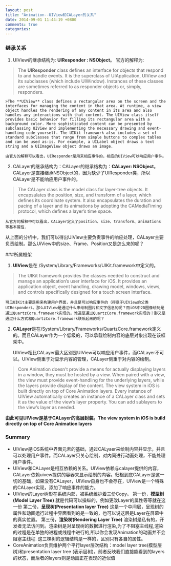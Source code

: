 ```yaml
---
layout: post
title: "Animation--UIView和CALayer的关系"
date: 2014-09-01 11:44:19 +0800
comments: true
categories: 
---
```


### 继承关系

1. UIView的继承结构为: **UIResponder : NSObject**。
官方的解释为:
> The **UIResponder** class defines an interface for objects that respond to and handle events. It is the superclass of UIApplication, UIView and its subclasses (which include UIWindow). Instances of these classes are sometimes referred to as responder objects or, simply, responders.

    >The **UIView** class defines a rectangular area on the screen and the interfaces for managing the content in that area. At runtime, a view object handles the rendering of any content in its area and also handles any interactions with that content. The UIView class itself provides basic behavior for filling its rectangular area with a background color. More sophisticated content can be presented by subclassing UIView and implementing the necessary drawing and event-handling code yourself. The UIKit framework also includes a set of standard subclasses that range from simple buttons to complex tables and can be used as-is. For example, a UILabel object draws a text string and a UIImageView object draws an image.
    
    由官方的解释可以看出，UIResponder是用来相应事件的，相应的UIView可以响应用户事件。
    
2. CALayer的继承结构为：CALayer的继承结构为：**CALayer: NSObject**。
CALayer是直接继承NSObject的，因为缺少了UIResponder类，所以CALayer是不能响应用户事件的。
>The CALayer class is the model class for layer-tree objects. It encapsulates the position, size, and transform of a layer, which defines its coordinate system. It also encapsulates the duration and pacing of a layer and its animations by adopting the CAMediaTiming protocol, which defines a layer’s time space.

    从官方的解释中可以看出，CALayer定义了position、size、transform、animations 等基本属性.

从上面的分析中，我们可以得出UIView主要负责事件的响应处理，CALayer主要负责绘制。那么UiView中的size、Frame、Position又是怎么来的呢？

###所属框架
1. **UIView**是在 /System/Library/Frameworks/UIKit.framework中定义的。
>The UIKit framework provides the classes needed to construct and manage an application’s user interface for iOS. It provides an application object, event handling, drawing model, windows, views, and controls specifically designed for a touch screen interface.

    可见UIKit主要是用来构建用户界面，并且是可以响应事件的（得意于UIView的父类UIResponder）。那么UIView是通过什么来绘制图片和文字信息的呢？而iOS中2D图像绘制是通过QuartzCore.framework实现的。难道是通过QuartzCore.framework实现的？那又是通过什么方式和QuartzCore.framework联系起来的呢？
    
2. **CALayer**是在/System/Library/Frameworks/QuartzCore.framework定义的。而且CALayer作为一个低级的，可以承载绘制内容的底层对象出现在该框架中。

    UIView相比CALayer最大区别是UIView可以响应用户事件，而CALayer不可以。UIView侧重于对显示内容的管理，CALayer侧重于对内容的绘制。
>Core Animation doesn't provide a means for actually displaying layers in a window, they must be hosted by a view. When paired with a view, the view must provide event-handling for the underlying layers, while the layers provide display of the content.
The view system in iOS is built directly on top of Core Animation layers. Every instance of UIView automatically creates an instance of a CALayer class and sets it as the value of the view’s layer property. You can add sublayers to the view’s layer as needed.

**由此可见UIView是基于CALayer的高层封装。The view system in iOS is build directly on top of Core Animation layers**


### Summary

- UIView是iOS系统中界面元素的基础，通过CALyaer来绘制内容并显示，并且可以处理用户事件。而CALayer只关心绘制，对内同进行动画处理，不能处理用户事件。
- UIView和CALayer是相互依赖的关系。UIView依赖与calayer提供的内容，CALayer依赖uivew提供的容器来显示绘制的内容。归根到底CALayer是这一切的基础，如果没有CALayer，UIView自身也不会存在，UIView是一个特殊的CALayer实现，添加了响应事件的能力。
- UIView的Layer树形在系统内部，被系统维护着三份Copy。
    第一份，**模型树(Model Layer Tree)**  就是代码可以操纵的，例如更改Layer的属性等等就在这一份
    第二份，**呈现树(Presentation layer Tree)**  这是一个中间层，呈现树的属性和动画运行过程中界面看到的是一致的，也可以说这层是Layer在屏幕中的真实位置。
    第三份，**渲染树(Rendering Layer Tree)**  渲染树是私有的，开发者无法访问到。渲染树是对呈现树的数据进行渲染,为了不阻塞主线程,渲染的过程是在单独的进程或线程中进行的,所以你会发现Animation的动画并不会阻塞主线程.
    这三棵树的逻辑结构是一样的，区别只有各自的属性。
- CoreAnimation负责维护两个平行layer层次结构：model layer tree(模型层树)和presentation layer tree (表示层树)。前者反映我们直接能看到的layers的状态，而后者的layers则是动画正在表现的近似值